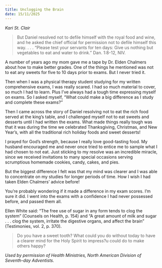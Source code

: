 ```yaml
---
title: Unclogging the Brain
date: 15/11/2025
---
```


_Kari St. Clair_

> <p></p>
> But Daniel resolved not to defile himself with the royal food and wine, and he asked the chief official for permission not to defile himself this way. . . . “Please test your servants for ten days: Give us nothing but vegetables to eat and water to drink.” Dan. 1:8-12, NIV.

A number of years ago my mom gave me a tape by Dr. Elden Chalmers about how to make better grades. One of the things he mentioned was not to eat any sweets for five to 10 days prior to exams. But I never tried it.

Then when I was a physical therapy student studying for my written comprehensive exams, I was really scared. I had so much material to cover, so much I had to learn. Plus I’ve always had a tough time expressing myself on exams. So I asked myself, “What could make a big difference as I study and complete these exams?”

Then I came across the story of Daniel resolving not to eat the rich food served at the king’s table, and I challenged myself not to eat sweets and desserts until I had written the exams. What made things really tough was that it was during the time we celebrated Thanksgiving, Christmas, and New Year’s, with all the traditional rich holiday foods and sweet desserts!

I prayed for God’s strength, because I really love good-tasting food. My husband encouraged me and never once tried to entice me to sample what I had chosen to not eat. Just sticking to my resolve was an incredible miracle, since we received invitations to many special occasions serving scrumptious homemade cookies, candy, cakes, and pies.

But the biggest difference I felt was that my mind was clearer and I was able to concentrate on my studies for longer periods of time. How I wish I had taken Elden Chalmers’ advice before!

You’re probably wondering if it made a difference in my exam scores. I’m sure it did. I went into the exams with a confidence I had never possessed before, and passed them all.

Ellen White said: “The free use of sugar in any form tends to clog the system” (Counsels on Health, p. 154) and “A great amount of milk and sugar . . . clog the system, irritate the digestive organs, and affect the brain” (Testimonies, vol. 2, p. 370).

> <callout></callout>
> Do you have a sweet tooth? What could you do without today to have a clearer mind for the Holy Spirit to impress?u could do to make others happy?

_Used by permission of Health Ministries, North American Division of Seventh-day Adventists._